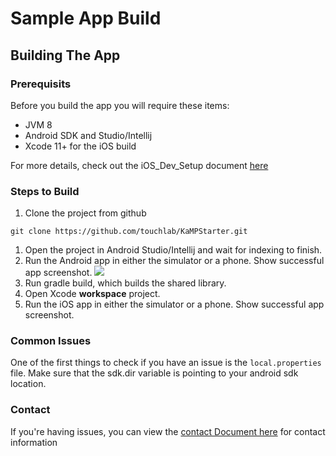 # Sample App Build

## Building The App

### Prerequisits
Before you build the app you will require these items:

* JVM 8
* Android SDK and Studio/Intellij
* Xcode 11+ for the iOS build

For more details, check out the iOS_Dev_Setup document [here](https://github.com/touchlab/KaMPStarter/blob/master/docs/IOS_DEV_SETUP.md)

### Steps to Build
1. Clone the project from github 
```
git clone https://github.com/touchlab/KaMPStarter.git
```
1. Open the project in Android Studio/Intellij and wait for indexing to finish.
1. Run the Android app in either the simulator or a phone. Show successful app screenshot.
![](https://github.com/touchlab/KaMPStarter/blob/ks/docs2/docs/Screenshots/kampScreenshotAndroid.png)
1. Run gradle build, which builds the shared library.
1. Open Xcode **workspace** project.
1. Run the iOS app in either the simulator or a phone. Show successful app screenshot.
[](https://github.com/touchlab/KaMPStarter/blob/master/docs/Screenshots/kampScreenshotiOS.png)

### Common Issues

One of the first things to check if you have an issue is the `local.properties` file. Make sure that the sdk.dir variable is pointing to your android sdk location.

### Contact

If you're having issues, you can view the [contact Document here](https://github.com/touchlab/KaMPStarter/blob/master/CONTACT_US.md) for contact information
